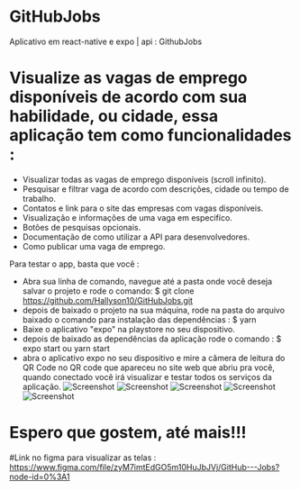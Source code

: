 # GitHubJobs
Aplicativo em react-native e expo | api : GithubJobs

# Visualize as vagas de emprego disponíveis de acordo com sua habilidade, ou cidade, essa aplicação tem como funcionalidades :

- Visualizar todas as vagas de emprego disponíveis (scroll infinito).
- Pesquisar e filtrar vaga de acordo com descrições, cidade ou tempo de trabalho.
- Contatos e link para o site das empresas com vagas disponíveis.
- Visualização e informações de uma vaga em especifíco.
- Botões de pesquisas opcionais.
- Documentação de como utilizar a API para desenvolvedores.
- Como publicar uma vaga de emprego.


Para testar o app, basta que você :

- Abra sua linha de comando, navegue até a pasta onde você deseja salvar o projeto e rode o comando: $ git clone https://github.com/Hallyson10/GitHubJobs.git
- depois de baixado o projeto na sua máquina, rode na pasta do arquivo baixado o comando para instalação das dependências : $ yarn
- Baixe o aplicativo "expo" na playstore no seu dispositivo.
- depois de baixado as dependências da aplicação rode o comando : $ expo start ou yarn start
- abra o aplicativo expo no seu dispositivo e mire a câmera de leitura do QR Code no QR code que apareceu no site web que abriu pra você, quando conectado
você irá visualizar e testar todos os serviços da aplicação.
![Screenshot](https://i.postimg.cc/tRnJ98Wv/imageApp.jpg)
![Screenshot](https://i.postimg.cc/pLLtLn3V/image-App1.jpg)
![Screenshot](https://i.postimg.cc/nhz6JfQC/image-App2.jpg)
![Screenshot](https://i.postimg.cc/2SZ7v0s0/image-App3.jpg)
![Screenshot](https://i.postimg.cc/tRv3c0yr/image-App4.jpg)

# Espero que gostem, até mais!!!
#Link no figma para visualizar as telas : https://www.figma.com/file/zyM7imtEdGO5m10HuJbJVj/GitHub---Jobs?node-id=0%3A1
